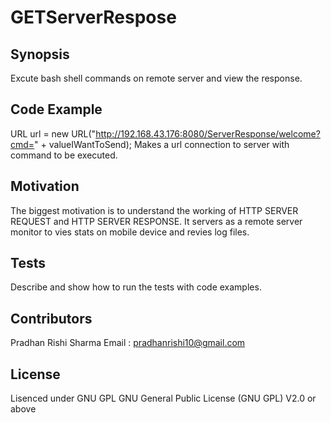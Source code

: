 # GETServerRespose


## Synopsis

Excute bash shell commands on remote server and view the response.

## Code Example

URL url = new URL("http://192.168.43.176:8080/ServerResponse/welcome?cmd=" + valueIWantToSend);
Makes a url connection to server with command to be executed.

## Motivation

The biggest motivation is to understand the working of HTTP SERVER REQUEST and HTTP SERVER RESPONSE.
It servers as a remote server monitor to vies stats on mobile device and revies log files.

## Tests

Describe and show how to run the tests with code examples.

## Contributors

Pradhan Rishi Sharma 
Email : pradhanrishi10@gmail.com

## License

Lisenced under GNU GPL  GNU General Public License (GNU GPL) V2.0 or above
